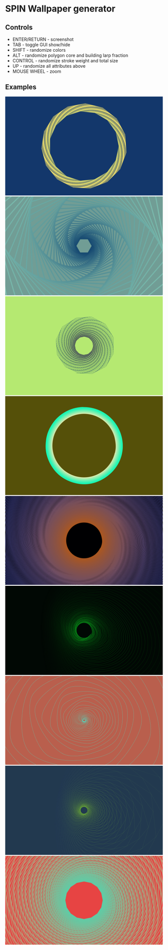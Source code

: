 # SPIN Wallpaper generator

## Controls

- ENTER/RETURN - screenshot
- TAB - toggle GUI show/hide
- SHIFT - randomize colors
- ALT - randomize polygon core and building larp fraction
- CONTROL - randomize stroke weight and total size
- UP - randomize all attributes above
- MOUSE WHEEL - zoom

## Examples

![Band](examples/band.png)
![Comb](examples/comb.png)
![Donut](examples/donut.png)
![Enso](examples/enso.png)
![Hole](examples/hole.png)
![Incandescent](examples/incandescent.png)
![Isoline](examples/isoline.png)
![Owl](examples/owl.png)
![Sliver](examples/sliver.png)
